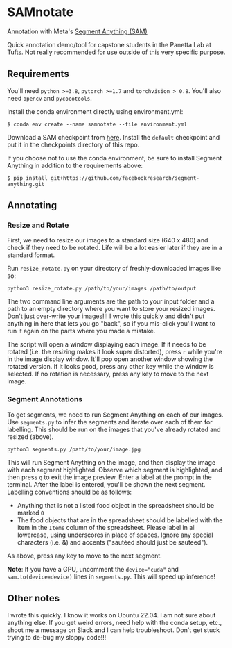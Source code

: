 # SAMnotate 

Annotation with Meta's [Segment Anything (SAM)](https://segment-anything.com/)

Quick annotation demo/tool for capstone students in the Panetta Lab at Tufts.  Not really recommended for use outside of this very specific purpose.

## Requirements 

You'll need `python >=3.8`, `pytorch >=1.7` and `torchvision > 0.8`. You'll also need `opencv` and `pycocotools`. 

Install the conda environment directly using environment.yml:
```
$ conda env create --name samnotate --file environment.yml 
```
Download a SAM checkpoint from [here](https://github.com/facebookresearch/segment-anything#model-checkpoints). Install the `default` checkpoint and put it in the checkpoints directory of this repo.

If you choose not to use the conda environment, be sure to install Segment Anything in addition to the requirements above: 

```
$ pip install git+https://github.com/facebookresearch/segment-anything.git
```  

## Annotating  


### Resize and Rotate

First, we need to resize our images to a standard size (640 x 480) and check if they need to be rotated. Life will be a lot easier later if they are in a standard format. 

Run `resize_rotate.py` on your directory of freshly-downloaded images like so: 
```
python3 resize_rotate.py /path/to/your/images /path/to/output
``` 
The two command line arguments are the path to your input folder and a path to an empty directory where you want to store your resized images. Don't just over-write your images!!! I wrote this quickly and didn't put anything in here that lets you go "back", so if you mis-click you'll want to run it again on the parts where you made a mistake. 

The script will open a window displaying each image. If it needs to be rotated (i.e. the resizing makes it look super distorted), press `r` while you're in the image display window. It'll pop open another window showing the rotated version. If it looks good, press any other key while the window is selected. If no rotation is necessary, press any key to move to the next image.   

### Segment Annotations

To get segments, we need to run Segment Anything on each of our images. Use `segments.py` to infer the segments and iterate over each of them for labelling. This should be run on the images that you've already rotated and resized (above).

```
python3 segments.py /path/to/your/image.jpg 
```

This will run Segment Anything on the image, and then display the image with each segment highlighted. Observe which segment is highlighted, and then press `q` to exit the image preview. Enter a label at the prompt in the terminal. After the label is entered, you'll be shown the next segment. Labelling conventions should be as follows:
- Anything that is not a listed food object in the spreadsheet should be marked `0` 
- The food objects that are in the spreadsheet should be labelled with the item in the `Items` column of the spreadsheet. Please label in all lowercase, using underscores in place of spaces. Ignore any special characters (i.e. &) and accents ("sautéed should just be sauteed").   

As above, press any key to move to the next segment.

**Note**: If you have a GPU, uncomment the `device="cuda"` and `sam.to(device=device)` lines in `segments.py`. This will speed up inference! 


## Other notes 

I wrote this quickly. I know it works on Ubuntu 22.04. I am not sure about anything else. If you get weird errors, need help with the conda setup, etc., shoot me a message on Slack and I can help troubleshoot. Don't get stuck trying to de-bug my sloppy code!!!